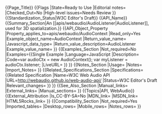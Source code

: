 {{Page_Title}}
{{Flags
|State=Ready to Use
|Editorial notes=
|Checked_Out=No
|High-level issues=Needs Review
}}
{{Standardization_Status|W3C Editor's Draft}}
{{API_Name}}
{{Summary_Section|An [[apis/webaudio/AudioListener|AudioListener]], used for 3D spatialization.}}
{{API_Object_Property
|Property_applies_to=apis/webaudio/AudioContext
|Read_only=Yes
|Example_object_name=AudioContext
|Return_value_name=
|Javascript_data_type=
|Return_value_description=AudioListener
|Example_value_name=
}}
{{Examples_Section
|Not_required=No
|Examples={{Single Example
|Language=JavaScript
|Description=
|Code=var audioCtx = new AudioContext();
var myListener = audioCtx.listener;
|LiveURL=
}}
}}
{{Notes_Section
|Usage=
|Notes=
|Import_Notes=
}}
{{Related_Specifications_Section
|Specifications={{Related Specification
|Name=W3C Web Audio API
|URL=http://webaudio.github.io/web-audio-api/
|Status=W3C Editor's Draft
|Relevant_changes=
}}
}}
{{See_Also_Section
|Manual_links=
|External_links=
|Manual_sections=
}}
{{Topics|API, WebAudio}}
{{External_Attribution
|Is_CC-BY-SA=No
|MDN_link=
|MSDN_link=
|HTML5Rocks_link=
}}
{{Compatibility_Section
|Not_required=Yes
|Imported_tables=
|Desktop_rows=
|Mobile_rows=
|Notes_rows=
}}